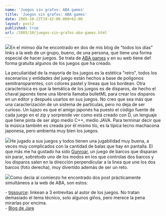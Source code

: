```yaml
---
name: 'Juegos sin grafos: ABA games'
title: 'Juegos sin grafos: ABA games'
date: 2005-10-22T19:42:00.000+02:00
layout: post2
published: true
url: /2005/10/juegos-sin-grafos-aba-games.html
---
```


[![](http://www.asahi-net.or.jp/~cs8k-cyu/windows/tt_1s.gif)](http://www.asahi-net.or.jp/~cs8k-cyu/windows/tt_1s.gif)En el mimso día he encontrado en dos de mis blog de "todos los días" links a la web de un grupo, bueno, de una persona, que tiene una forma especial de hacer juegos. Se trata de [ABA games](http://www.asahi-net.or.jp/~cs8k-cyu/) y en su web tiene def forma gratuíta algunos de los juegos que ha creado.  
  
  
La peculiaridad de la mayoría de los juegos es la estética "retro", todos los escenarios y entidades del juego están hechos a base de polígonos semitransparentes, con colores pastel y líneas que los bordean. Otra caracterísica es que la temática de los juegos es de disparos, de hecho el chaval japonés tiene una librería llamaba bulletML para crear los disparos en un editor y después usarlos en sus juegos. No creo que sea más que una caracterización de un sistema de partículas, pero no deja de ser curioso. Un lujazo es que el amigo japonés ha puesto el código fuente de cada juego en el zip y sorprende ver como está creado con D, un lenguaje que tiene pinta de ser algo medio C++, medio JAVA. Para terminar decir que la música también es creada por él mismo tío, es la típica tecno machacona japonesa, pero ambienta muy bien los juegos.  
  
[![](http://photos1.blogger.com/blogger/2315/213/320/aba_games_barcos.jpg)](http://photos1.blogger.com/blogger/2315/213/1600/aba_games_barcos.jpg)He jugado a sus juegos y todos tienen una jugabilidad muy buena, a veces muy complicados con la cantidad de balas que hay en pantalla. El que más me ha gustado ha sido [Gunroar](http://www.asahi-net.or.jp/~cs8k-cyu/windows/gr.html), un juego de barcos que disparan sin parar, sobretodo uno de los modos en los que controlas dos barcos y los disparos salen en la dirección perpendicular a la linea que une los dos barcos (foto derecha), muy divertido además de ser un reto.  
  
  
[![](http://www.asahi-net.or.jp/~cs8k-cyu/windows/gr_1.gif)](http://www.asahi-net.or.jp/~cs8k-cyu/windows/gr_1.gif)Como decía al comienzo he encontrado dos post prácticamente simultáneos a la web de ABA, son estos:  
  
\- [tigsource](http://www.tigsource.com/home/?p=88): linkean a 3 entrevitas al autor de los juegos. No tratan demasiado el tema técnico, solo algunos giños, pero merece la pena mirarlas por encima.  
\- [Blog de Jare](http://www.iguanademos.com/Jare/jblog_main.php)